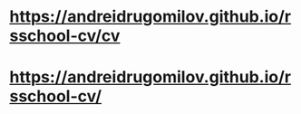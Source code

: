 # https://andreidrugomilov.github.io/rsschool-cv/cv
# https://andreidrugomilov.github.io/rsschool-cv/
